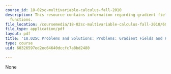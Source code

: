 ```yaml
---
course_id: 18-02sc-multivariable-calculus-fall-2010
description: This resource contains information regarding gradient fields and potential
  functions.
file_location: /coursemedia/18-02sc-multivariable-calculus-fall-2010/60326597ed2ec64640dccfc7a8bd2480_MIT18_02SC_pb_89_comb.pdf
file_type: application/pdf
layout: pdf
title: '18.02SC Problems and Solutions: Problems: Gradient Fields and Potential Functions'
type: course
uid: 60326597ed2ec64640dccfc7a8bd2480

---
```

None